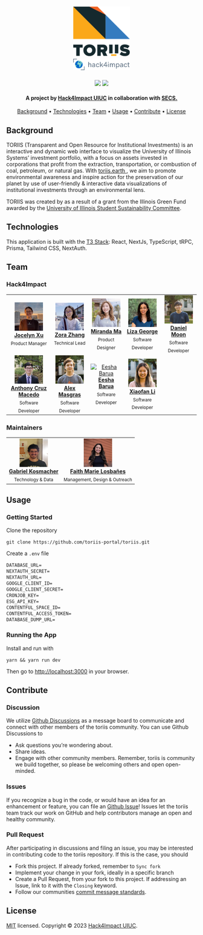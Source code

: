 <h1 align="center">
  <br/>
  <img href="https://www.toriis.earth/home" src="public/toriis.png" alt="hack4impact logo" width="150"></a>
  </br>
  <a href="https://uiuc.hack4impact.org"><img src="https://raw.githubusercontent.com/hack4impact-uiuc/uiuc.hack4impact.org/master/public/images/colored-logo.svg" alt="hack4impact logo" width="150"></a>
</h1>

<p align="center">
    <img src="https://img.shields.io/github/checks-status/hack4impact-uiuc/mern-template/main?style=flat-square">
    <img src="https://img.shields.io/badge/license-MIT-blue?style=flat-square">
</p>

<h4 align="center">A project by <a href="https://uiuc.hack4impact.org/" target="_blank">Hack4Impact UIUC</a> in collaboration with <a href="https://secsatuiuc.web.illinois.edu/" target="_blank">SECS.</a></h4>

<p align="center">
  <a href="#background">Background</a> •
  <a href="#technologies">Technologies</a> •
  <a href="#team">Team</a> •
  <a href="#usage">Usage</a> •
  <a href="#contribute">Contribute</a> •
  <a href="#license">License</a>
</p>

## Background

TORIIS (Transparent and Open Resource for Institutional Investments) is an interactive and dynamic web interface to visualize the University of Illinois Systems’ investment portfolio, with a focus on assets invested in corporations that profit from the extraction, transportation, or combustion of coal, petroleum, or natural gas. With [toriis.earth ](https://www.toriis.earth/home), we aim to promote environmental awareness and inspire action for the preservation of our planet by use of user-friendly & interactive data visualizations of institutional investments through an environmental lens.

TORIIS was created by as a result of a grant from the Illinois Green Fund awarded by the [University of Illinois Student Sustainability Committee](https://www.studentaffairs.illinois.edu/about/committees/student-sustainability-committee).

## Technologies

This application is built with the [T3 Stack](https://create.t3.gg/): React, NextJs, TypeScript, tRPC, Prisma, Tailwind CSS, NextAuth.

## Team

### Hack4Impact

<table align="center">
  <tr>
    <td align="center"><a href="https://www.linkedin.com/in/jocelyn-xu-a931511b3/"><img src="./photos/jocelyn-xu.jpg" width="75px;" alt="Jocelyn Xu"/><br /><b>Jocelyn Xu</b></a><br /><sub>Product Manager</sub></td>
    <td align="center"><a href="https://www.linkedin.com/in/zorazhang28/"><img src="./photos/zora-zhang.jpg" width="75px;" alt="Zora Zhang"/><br /><b>Zora Zhang</b></a><br /><sub>Technical Lead</sub></td>
    <td align="center"><a href="https://www.linkedin.com/in/miranda-ma-270839231/"><img src="./photos/miranda-ma.jpg" width="75px;" alt="Miranda Ma"/><br /><b>Miranda Ma</b></a><br /><sub>Product Designer</sub></td>
    <td align="center"><a href="https://www.linkedin.com/in/george-liza/"><img src="./photos/liza-george.jpg" width="75px;" alt="Liza George"/><br /><b>Liza George</b></a><br /><sub>Software Developer</sub></td>
    <td align="center"><a href="https://www.linkedin.com/in/daniel-moon1/"><img src="./photos/daniel-moon.jpg" width="75px;" alt="Daniel Moon"/><br /><b>Daniel Moon</b></a><br /><sub>Software Developer</sub></td>
  </tr>
  <tr>
    <td align="center"><a href="https://www.linkedin.com/in/acruzmacedo/"><img src="./photos/anthony-cruz-macedo.jpg" width="75px;" alt="Anthony Cruz Macedo"/><br /><b>Anthony Cruz Macedo</b></a><br /><sub>Software Developer</sub></td>
    <td align="center"><a href="https://www.linkedin.com/in/alex-masgras/"><img src="./photos/alex-masgras.jpg" width="75px;" alt="Alex Masgras"/><br /><b>Alex Masgras</b></a><br /><sub>Software Developer</sub></td>
    <td align="center"><a href="https://www.linkedin.com/in/eesha-barua/"><img src="./photos/eesha-barua.jpg" width="75px;" alt="Eesha Barua"/><br /><b>Eesha Barua</b></a><br /><sub>Software Developer</sub></td>
    <td align="center"><a href="https://www.linkedin.com/in/xiaofan-li/"><img src="./photos/xiaofan-li.jpeg" width="75px;" alt="Chatty Pusheen"/><br /><b>Xiaofan Li</b></a><br /><sub>Software Developer</sub></td>
  </table>

### Maintainers

<table align="center">
  <tr>
    <td align="center"><a href="https://www.linkedin.com/in/gabriel-kosmacher-9b2ba7148/"><img src="./photos/gabriel-kosmacher.jpg" width="75px;" alt="Gabriel Kosmacher"/><br /><b>Gabriel Kosmacher</b></a><br /><sub>Technology & Data</sub></td>
    <td align="center"><a href="https://www.linkedin.com/in/faith-losbanes-527a97196/"><img src="./photos/faith-losbanes.jpg" width="75px;" alt="Faith Marie Losbañes"/><br /><b>Faith Marie Losbañes</b></a><br /><sub>Management, Design & Outreach</sub></td>
  </table>

## Usage

### Getting Started

Clone the repository

```
git clone https://github.com/toriis-portal/toriis.git
```

Create a `.env` file

```
DATABASE_URL=
NEXTAUTH_SECRET=
NEXTAUTH_URL=
GOOGLE_CLIENT_ID=
GOOGLE_CLIENT_SECRET=
CRONJOB_KEY=
ESG_API_KEY=
CONTENTFUL_SPACE_ID=
CONTENTFUL_ACCESS_TOKEN=
DATABASE_DUMP_URL=
```

### Running the App

Install and run with

```
yarn && yarn run dev
```

Then go to [http://localhost:3000](http://localhost:3000) in your browser.

## Contribute

### Discussion

We utilize [Github Discussions](https://github.com/toriis-portal/toriis/discussions) as a message board to communicate and connect with other members of the toriis community. You can use Github Discussions to

- Ask questions you’re wondering about.
- Share ideas.
- Engage with other community members.
  Remember, toriis is community we build together, so please be welcoming others and open open-minded.

### Issues

If you recognize a bug in the code, or would have an idea for an enhancement or feature, you can file an [Github Issue](https://github.com/toriis-portal/toriis/issues)! Issues let the toriis team track our work on GitHub and help contributors manage an open and healthy community.

### Pull Request

After participating in discussions and filing an issue, you may be interested in contributing code to the toriis repository. If this is the case, you should

- Fork this project. If already forked, remember to `Sync fork`
- Implement your change in your fork, ideally in a specific branch
- Create a Pull Request, from your fork to this project. If addressing an Issue, link to it with the `Closing` keyword.
- Follow our communities [commit message standards](https://gist.github.com/tonibardina/9290fbc7d605b4f86919426e614fe692).

## License

[MIT](https://github.com/hack4impact-uiuc/ymca/blob/master/LICENSE) licensed. Copyright © 2023 [Hack4Impact UIUC](https://github.com/hack4impact-uiuc).
